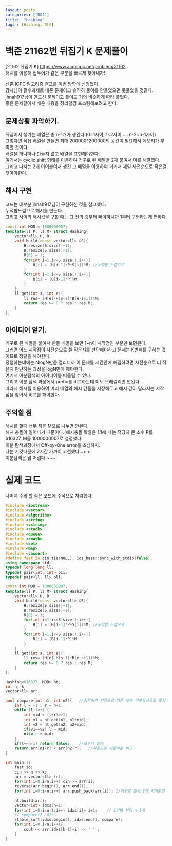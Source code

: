 ```yaml
---
layout: posts
categories: ["BOJ"]
title:  "Hashing"
tags : [Hashing, 해시]
---
```


백준 21162번 뒤집기 K 문제풀이
====================================

[21162 뒤집기 K] <https://www.acmicpc.net/problem/21162>  .     
 해시를 이용해 접두어가 같은 부분을 빠르게 찾아내자!         

신촌 ICPC 알고리즘 캠프를 이번 방학에 신청했다.      
강사님이 필수과제로 내준 문제이고 솔직히 풀이를 안들었으면 못풀었을 것같다.      
jhnah917님이 만드신 문제이고 풀이도 거의 비슷하게 따라 풀었다.      
좋은 문제같아서 배운 내용을 정리할겸 포스팅해보려고 한다.      

## 문제상황 파악하기.  
뒤집어서 생기는 배열은 총 n-1개가 생긴다.(0~1사이, 1~2사이 .... n-2~n-1사이)        
그렇다면 직접 배열을 만들면 최대 200000*200000의 공간이 필요해서 메모리가 부족할 것이다.      
배열을 하나하나 만들지 않고 배열을 표현해야한다.      
여기서는 cyclic shift 형태를 이용하여 거꾸로 된 배열을 2개 붙여서 이를 해결했다.     
그리고 나서는 2개 이어붙여서 생긴 그 배열을 이용하여 거기서 제일 사전순으로 작은걸 찾아야한다.     

## 해시 구현
코드는 대부분 jhnah917님이 구현하신 것을 참고했다.       
누적합느낌으로 해시를 만든다.     
그리고 사이의 해시값을 구할 때는 그 전의 것부터 빼야하니까 1부터 구현하는게 편하다.       
```cpp
const int MOD = 1000000007;
template<ll P, ll M> struct Hashing{
    vector<ll> H, B;
    void build(const vector<ll> &S){
        H.resize(S.size()+1);
        B.resize(S.size()+1);
        B[0] = 1;
        for(int i=1;i<=S.size();i++){
            H[i] = (H[i-1]*P+S[i])%M; //누적합 느낌으로
        }
        for(int i=1;i<=S.size();i++){
            B[i] = (B[i-1]*P)%M;
        }
    }
    ll get(int s, int e){
        ll res= (H[e]-H[s-1]*B[e-s+1])%M;
        return res >= 0 ? res : res+M;
    }
};
```

## 아이디어 얻기.  
거꾸로 된 배열을 붙여서 만들 배열을 보면 1~n이 시작점인 부분만 보면된다.       
그러면 어느 시작점이 사전순으로 젤 작은지를 판단해야하고 문제는 K번째를 구하는 것이므로 정렬을 해야한다.      
정렬하는데에는 NlogN만큼 걸리니까 이 문제를 시간안에 해결하려면 사전순으로 더 작은지 판단하는 과정을 logN만에 해야한다.       
여기서 이분탐색의 아이디어를 떠올릴 수 있다.     
그리고 이분 탐색 과정에서 prefix를 비교하는데 이도 오래걸리면 안된다.      
따라서 해시를 이용하여 미리 배열의 해시 값들을 저장해두고 해시 값이 달라지는 시작점을 찾아서 비교를 해야한다.        

## 주의할 점
해시를 할때 너무 작은 M으로 나누면 안된다.     
해시 충돌이 일어나기 때문이다.(해시충돌 확률은 1/M)
나는 적당히 큰 소수 P를 616327, M을 1000000007로 설정했다.       
이분 탐색과정에서 Off-by-One error를 조심하자..      
나는 저것때문에 2시간 가까이 고전했다...ㅠㅠ      
이분탐색은 넘 어렵다.~~~       

# 실제 코드
나머지 주의 할 점은 코드에 주석으로 처리했다.     
```cpp
#include <iostream>
#include <vector>
#include <algorithm>
#include <string>
#include <cstring>
#include <stack>
#include <queue>
#include <cmath>
#include <set>
#include <map>
#include <cassert>
#define fast_io cin.tie(NULL); ios_base::sync_with_stdio(false);
using namespace std;
typedef long long ll;
typedef pair<int, int> pii;
typedef pair<ll, ll> pll;

const int MOD = 1000000007;
template<ll P, ll M> struct Hashing{
    vector<ll> H, B;
    void build(const vector<ll> &S){
        H.resize(S.size()+1);
        B.resize(S.size()+1);
        B[0] = 1;
        for(int i=1;i<=S.size();i++){
            H[i] = (H[i-1]*P+S[i])%M; //누적합 느낌으로
        }
        for(int i=1;i<=S.size();i++){
            B[i] = (B[i-1]*P)%M;
        }
    }
    ll get(int s, int e){
        ll res= (H[e]-H[s-1]*B[e-s+1])%M;
        return res >= 0 ? res : res+M;
    }
};

Hashing<616327, MOD> ht;
int n, k;
vector<ll> arr;

bool compare(int n1, int n2){   //접두어가 처음으로 다른 부분 이분탐색으로 찾기
    int l = -1 , r = n-1;
    while (l+1<r) {
        int mid = (l+r)>>1;
        int v1 = ht.get(n1, n1+mid);
        int v2 = ht.get(n2, n2+mid);
        if(v1==v2) l = mid;
        else r = mid;
    }
    if(l==n-1) return false;    //모두다 같음
    return arr[n1+r] < arr[n2+r];   //처음으로 다른부분 비교
}

int main(){
    fast_io;
    cin >> n >> k;
    arr = vector<ll> (n);
    for(int i=0;i<n;i++) cin >> arr[i];
    reverse(arr.begin(), arr.end());
    for(int i=0;i<n;i++) arr.push_back(arr[i]); //거꾸로 된거 2개 이어붙임
    
    ht.build(arr);
    vector<int> idxs(n-1);
    for(int i=0;i<n-1;i++) idxs[i]= i+1;    // i번째 부터 n-1개
    // compare(2, 6);
    stable_sort(idxs.begin(), idxs.end(), compare);
    for(int i=0;i<n;i++){
        cout << arr[idxs[k-1]+i] << ' ' ;
    }
}


```
